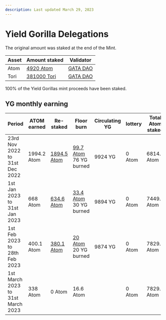 ```yaml
---
description: Last updated March 29, 2023
---
```


# Yield Gorilla Delegations

The original amount was staked at the end of the Mint.&#x20;

| Asset | Amount staked                                                                                       | Validator                                                                                                  |
| ----- | --------------------------------------------------------------------------------------------------- | ---------------------------------------------------------------------------------------------------------- |
| Atom  | [4920 Atom](https://www.mintscan.io/cosmos/account/cosmos1p454fm4rerxddn0uppen8hvckceylf7p7a2jpf)   | [GATA DAO](https://www.mintscan.io/cosmos/validators/cosmosvaloper10unx6s0cdqntvrumd5hs07rgd5ytcztqh8etw6) |
| Tori  | [381000 Tori](https://www.mintscan.io/teritori/account/tori1p454fm4rerxddn0uppen8hvckceylf7pufam6e) | [GATA DAO](https://www.mintscan.io/teritori/validators/torivaloper1dyduggaqthztgm8tnk59flkeu3l3qvpzhhd6hn) |

100% of the Yield Gorillas mint proceeds have been staked.&#x20;

## YG monthly earning&#x20;

| Period                            | ATOM earned  | Re-staked                                                                                                             | Floor burn                                                                                                                                           | Circulating YG | lottery | Total Atom staked | Total Tori staked     |
| --------------------------------- | ------------ | --------------------------------------------------------------------------------------------------------------------- | ---------------------------------------------------------------------------------------------------------------------------------------------------- | -------------- | ------- | ----------------- | --------------------- |
| 23rd Nov 2022  to 31st Dec 2022   | 1994.2 Atom  | [1894.5 Atom](https://www.mintscan.io/cosmos/txs/A108F804A5C41841365B1716BC3C127644D861331BE7B7270422CC4C78A9C3A1)    | <p><a href="https://www.mintscan.io/cosmos/txs/4F1C237DAA87E387CC5FC2FB4724E011091D32758593380BC12B8F3FB9209E26">99.7 Atom</a><br>76 YG burned </p>  | 9924 YG        | 0 Atom  | 6814.5 Atom       | 381000 Tori           |
| 1st Jan 2023 to 31st Jan 2023     | 668 Atom     | [634.6 Atom](https://www.mintscan.io/cosmos/account/cosmos1p454fm4rerxddn0uppen8hvckceylf7p7a2jpf)                    | <p><a href="https://www.mintscan.io/cosmos/txs/643BD1C052BEFE55151FD20F3C407E62F3D655CC531187BCAD7B640B5840DA53">33.4 Atom</a><br>30 YG  burned </p> | 9894 YG        | 0 Atom  | 7449.1 Atom       | 381000 Tori           |
| 1st Feb 2023 to 28th Feb 2023     | 400.1 Atom   | [380.1 Atom](https://www.mintscan.io/cosmos/account/cosmos1p454fm4rerxddn0uppen8hvckceylf7p7a2jpf)                    | <p><a href="https://www.mintscan.io/cosmos/txs/D5ABB88E743BDFA18F31B9FB0A8C6D00AA99F8E9E160C55E752943215A856479">20 Atom</a><br>20 YG burned</p>     | 9874 YG        | 0 Atom  | 7829.2 Atom       | 381000 Tori           |
| 1st March 2023 to 31st March 2023 | 338 Atom     | 0 Atom                                                                                                                | 16.6 Atom                                                                                                                                            |                | 0 Atom  | 7829.2 Atom       | <p>381000<br>Tori</p> |


